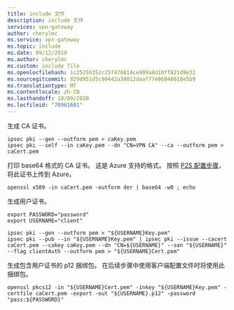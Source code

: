 ```yaml
---
title: include 文件
description: include 文件
services: vpn-gateway
author: cherylmc
ms.service: vpn-gateway
ms.topic: include
ms.date: 09/12/2019
ms.author: cherylmc
ms.custom: include file
ms.openlocfilehash: 1c2525b352c25f470814ce909a8d10ff821d9e32
ms.sourcegitcommit: 829d951d5c90442a38012daaf77e86046018e5b9
ms.translationtype: MT
ms.contentlocale: zh-CN
ms.lasthandoff: 10/09/2020
ms.locfileid: "70961601"
---
```

生成 CA 证书。

  ```
  ipsec pki --gen --outform pem > caKey.pem
  ipsec pki --self --in caKey.pem --dn "CN=VPN CA" --ca --outform pem > caCert.pem
  ```

打印 base64 格式的 CA 证书。 这是 Azure 支持的格式。 按照 [P2S 配置步骤](../articles/vpn-gateway/vpn-gateway-howto-point-to-site-resource-manager-portal.md)，将此证书上传到 Azure。

  ```
  openssl x509 -in caCert.pem -outform der | base64 -w0 ; echo
  ```

生成用户证书。

  ```
  export PASSWORD="password"
  export USERNAME="client"

  ipsec pki --gen --outform pem > "${USERNAME}Key.pem"
  ipsec pki --pub --in "${USERNAME}Key.pem" | ipsec pki --issue --cacert caCert.pem --cakey caKey.pem --dn "CN=${USERNAME}" --san "${USERNAME}" --flag clientAuth --outform pem > "${USERNAME}Cert.pem"
  ```

生成包含用户证书的 p12 捆绑包。 在后续步骤中使用客户端配置文件时将使用此捆绑包。

  ```
  openssl pkcs12 -in "${USERNAME}Cert.pem" -inkey "${USERNAME}Key.pem" -certfile caCert.pem -export -out "${USERNAME}.p12" -password "pass:${PASSWORD}"
  ```